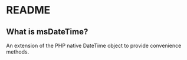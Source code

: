 README
======

What is msDateTime?
-----------------

An extension of the PHP native DateTime object to provide convenience methods.
